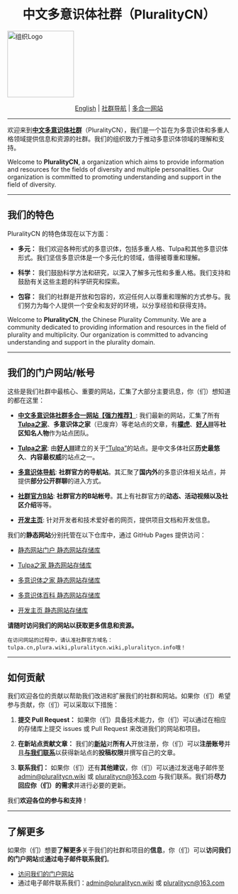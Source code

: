 <!--<center>!-->
  <h1 align="center">中文多意识体社群（PluralityCN）</h1>
  <image title="组织Logo" src="https://avatars.githubusercontent.com/u/140780823?s=200&v=4" width="150px" style="margin: 0 auto;"></image>
<!--</center>!-->

<!--<center>!-->
  <p align="center"><a href="./README_en.md">English</a> | <a href="https://guide.plura.wiki">社群导航</a> | <a href="https://all-in-one.plura.wiki">多合一网站</a></p>
<!--</center>!-->

---

欢迎来到[**中文多意识体社群**](https://all-in-one.plura.wiki)（PluralityCN），我们是一个旨在为多意识体和多重人格领域提供信息和资源的社群。我们的组织致力于推动多意识体领域的理解和支持。

Welcome to **PluralityCN**, a organization which aims to provide information and resources for the fields of diversity and multiple personalities. Our organization is committed to promoting understanding and support in the field of diversity.

---

## 我们的特色

PluralityCN 的特色体现在以下方面：

- **多元：** 我们欢迎各种形式的多意识体，包括多重人格、Tulpa和其他多意识体形式。我们坚信多意识体是一个多元化的领域，值得被尊重和理解。

- **科学：** 我们鼓励科学方法和研究，以深入了解多元性和多重人格。我们支持和鼓励有关这些主题的科学研究和探索。

- **包容：** 我们的社群是开放和包容的，欢迎任何人以尊重和理解的方式参与。我们努力为每个人提供一个安全和友好的环境，以分享经验和获得支持。

Welcome to **PluralityCN**, the Chinese Plurality Community. We are a community dedicated to providing information and resources in the field of plurality and multiplicity. Our organization is committed to advancing understanding and support in the plurality domain.

---

## 我们的门户网站/帐号

这些是我们社群中最核心、重要的网站，汇集了大部分主要讯息，你（们）想知道的都在这里：

- [**中文多意识体社群多合一网站【强力推荐】**](https://www.pluralitycn.wiki): 我们最新的网站，汇集了所有[**Tulpa之家**](https://www.tulpa.cn)、**多意识体之家**（已废弃）等老站点的文章，有[**檬虎**](https://www.zhihu.com/people/nightenban)、[**好人III**](https://www.tulpa.cn)等**社区知名人物**作为站点团队。

- [**Tulpa之家**](https://tulpa.cn): 由[**好人III**](https://www.tulpa.cn)建立的关于[“Tulpa”](https://all-in-one.plura.wiki/archives/Tulpa%E4%BB%AC%EF%BC%9A%E5%88%9B%E9%80%A0%EF%BC%8C%E6%84%8F%E8%AF%86%EF%BC%8C%E4%B8%8E%E6%88%90%E5%A3%B0)的站点。是中文多体社区**历史最悠久**、**内容最权威**的站点之一。

- [**多意识体导航**](https://guide.plura.wiki): **社群官方的导航站**。其汇聚了**国内外**的多意识体相关站点，并提供**部分公开群聊**的进入方式。

- [**社群官方B站**](https://bili.pluralitycn.wiki): **社群官方的B站帐号**。其上有社群官方的**动态、活动视频以及社区介绍**等等。

- [**开发主页**](https://dev.pluralitycn.wiki): 针对开发者和技术爱好者的网页，提供项目文档和开发信息。

我们的**静态网站**分别托管在以下仓库中，通过 GitHub Pages 提供访问：

- [静态网站门户 静态网站存储库](https://github.com/pluralitycn/pluralitycn.github.io)

- [Tulpa之家 静态网站存储库](https://github.com/pluralitycn/TulpaHome)

- [多意识体之家 静态网站存储库](https://github.com/pluralitycn/PluralityHome)

- [多意识体百科 静态网站存储库](https://github.com/pluralitycn/PluralityWiki)

- [开发主页 静态网站存储库](https://github.com/pluralitycn/Developer-Website)

**请随时访问我们的网站以获取更多信息和资源。**

```
在访问网站的过程中，请认准社群官方域名：tulpa.cn,plura.wiki,pluralitycn.wiki,pluralitycn.info哦！
```

---

## 如何贡献

我们欢迎各位的贡献以帮助我们改进和扩展我们的社群和网站。如果你（们）希望参与贡献，你（们）可以采取以下措施：

1. **提交 Pull Request：** 如果你（们）具备技术能力，你（们）可以通过在相应的存储库上提交 issues 或 Pull Request 来改进我们的网站和项目。

2. **在新站点贡献文章：** 我们的[**新站**](https://all-in-one.plura.wiki)对**所有人**开放注册，你（们）可以**注册账号**并且[**与我们联系**](mailto:pluralitycn@163.com)以获得新站点的**投稿权限**并撰写自己的文章。

3. **联系我们：** 如果你（们）还有**其他建议**，你（们）可以通过发送电子邮件至 [admin@pluralitycn.wiki](mailto:admin@pluralitycn.wiki) 或 [pluralitycn@163.com](mailto:pluralitycn@163.com) 与我们联系。我们将**尽力回应你（们）的需求**并进行必要的更新。

我们**欢迎各位的参与和支持**！

---

## 了解更多

如果你（们）想要**了解更多**关于我们的社群和项目的**信息**，你（们）可以**访问我们的门户网站**或**通过电子邮件联系我们**。

- [访问我们的门户网站](https://guide.plura.wiki)
- 通过电子邮件联系我们：[admin@pluralitycn.wiki](mailto:admin@pluralitycn.wiki) 或 [pluralitycn@163.com](mailto:pluralitycn@163.com)
